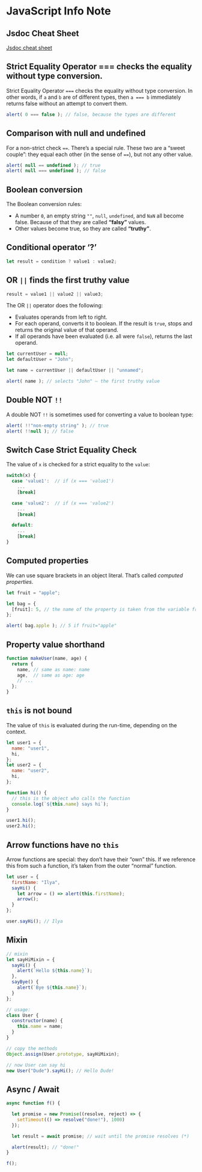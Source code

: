 # JavaScript Info Note

## Jsdoc Cheat Sheet

[Jsdoc cheat sheet](https://devhints.io/jsdoc)

## Strict Equality Operator === checks the equality without type conversion.

Strict Equality Operator `===` checks the equality without type conversion.
In other words, if `a` and `b` are of different types, then `a === b` immediately returns false without an attempt to convert them.

```javascript
alert( 0 === false ); // false, because the types are different
```

## Comparison with null and undefined

For a non-strict check `==`. There’s a special rule. These two are a “sweet couple”: they equal each other (in the sense of `==`), but not any other value.

```javascript
alert( null == undefined ); // true
alert( null === undefined ); // false
```

## Boolean conversion

The Boolean conversion rules:

- A number `0`, an empty string `""`, `null`, `undefined`, and `NaN` all become false. Because of that they are called **“falsy”** values.
- Other values become true, so they are called **“truthy”**.

## Conditional operator ‘?’

```javascript
let result = condition ? value1 : value2;
```

## OR `||` finds the first truthy value

```javascript
result = value1 || value2 || value3;
```

The OR `||` operator does the following:

- Evaluates operands from left to right.
- For each operand, converts it to boolean. If the result is `true`, stops and returns the original value of that operand.
- If all operands have been evaluated (i.e. all were `false`), returns the last operand.

```javascript
let currentUser = null;
let defaultUser = "John";

let name = currentUser || defaultUser || "unnamed";

alert( name ); // selects "John" – the first truthy value
```

## Double NOT `!!`

A double NOT `!!` is sometimes used for converting a value to boolean type:

```javascript
alert( !!"non-empty string" ); // true
alert( !!null ); // false
```

## Switch Case Strict Equality Check

The value of `x` is checked for a strict equality to the `value`:

```javascript
switch(x) {
  case 'value1':  // if (x === 'value1')
    ...
    [break]

  case 'value2':  // if (x === 'value2')
    ...
    [break]

  default:
    ...
    [break]
}
```

## Computed properties

We can use square brackets in an object literal. That’s called *computed properties*.

```javascript
let fruit = "apple";

let bag = {
  [fruit]: 5, // the name of the property is taken from the variable fruit
};

alert( bag.apple ); // 5 if fruit="apple"
```

## Property value shorthand

```javascript
function makeUser(name, age) {
  return {
    name, // same as name: name
    age,  // same as age: age
    // ...
  };
}
```

## `this` is not bound

The value of `this` is evaluated during the run-time, depending on the context.

```javascript
let user1 = {
  name: "user1",
  hi,
};
let user2 = {
  name: "user2",
  hi,
};

function hi() {
  // this is the object who calls the function
  console.log(`${this.name} says hi`);
}

user1.hi();
user2.hi();
```

## Arrow functions have no `this`

Arrow functions are special: they don’t have their “own” this. If we reference this from such a function, it’s taken from the outer “normal” function.

```javascript
let user = {
  firstName: "Ilya",
  sayHi() {
    let arrow = () => alert(this.firstName);
    arrow();
  }
};

user.sayHi(); // Ilya
```

## Mixin

```javascript
// mixin
let sayHiMixin = {
  sayHi() {
    alert(`Hello ${this.name}`);
  },
  sayBye() {
    alert(`Bye ${this.name}`);
  }
};

// usage:
class User {
  constructor(name) {
    this.name = name;
  }
}

// copy the methods
Object.assign(User.prototype, sayHiMixin);

// now User can say hi
new User("Dude").sayHi(); // Hello Dude!
```

## Async / Await

```javascript
async function f() {

  let promise = new Promise((resolve, reject) => {
    setTimeout(() => resolve("done!"), 1000)
  });

  let result = await promise; // wait until the promise resolves (*)

  alert(result); // "done!"
}

f();
```
